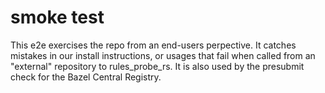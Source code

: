 # smoke test

This e2e exercises the repo from an end-users perpective.
It catches mistakes in our install instructions, or usages that fail when called from an "external" repository to rules_probe_rs.
It is also used by the presubmit check for the Bazel Central Registry.
